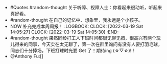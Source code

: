 - #Quotes #random-thought 关于听障、视障人士：你看起来很动听，听起来真好看。
- #random-thought 在自己的记忆中、想象里，我永远是个小孩子。
- NOW 补充完成本周周报！
  :LOGBOOK:
  CLOCK: [2022-03-19 Sat 14:05:27]
  CLOCK: [2022-03-19 Sat 14:05:30]
  :END:
- #random-thought 果然同龄打工人下班时间都很无聊无措，很高兴有两个玩儿得来的同事，今天实在太无聊了，第一次在群里询问有没有人要打羽毛球，同志们十分捧场，下班打球时光要 Get 了！期待ing (☆▽☆)!!!
- @Anthony Fu:[]
